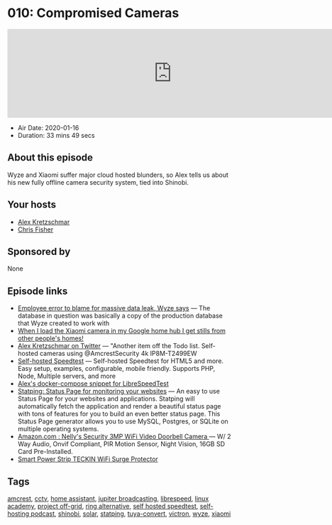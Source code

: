 # 010: Compromised Cameras

<iframe src="https://player.fireside.fm/v2/dUlrHQih+P1A6dhkb?theme=dark" width="740" height="200" frameborder="0" scrolling="no"></iframe>

* Air Date: 2020-01-16
* Duration: 33 mins 49 secs

## About this episode

Wyze and Xiaomi suffer major cloud hosted blunders, so Alex tells us about his new fully offline camera security system, tied into Shinobi.

## Your hosts
* [Alex Kretzschmar](https://selfhosted.show/hosts/alexktz)
* [Chris Fisher](https://selfhosted.show/hosts/chrislas)

## Sponsored by

None



## Episode links

  * [Employee error to blame for massive data leak, Wyze says](https://arstechnica.com/tech-policy/2019/12/surveillance-camera-company-wyze-confirms-leak-of-user-data/?amp=1 "Employee error to blame for massive data leak, Wyze says") — The database in question was basically a copy of the production database that Wyze created to work with
  * [When I load the Xiaomi camera in my Google home hub I get stills from other people's homes!](https://www.reddit.com/r/googlehome/comments/eine1m/when_i_load_the_xiaomi_camera_in_my_google_home/ "When I load the Xiaomi camera in my Google home hub I get stills from other people's homes!")
  * [Alex Kretzschmar on Twitter](https://twitter.com/IronicBadger/status/1212069693193949185 "Alex Kretzschmar on Twitter") — "Another item off the Todo list. Self-hosted cameras using @AmcrestSecurity 4k IP8M-T2499EW
  * [Self-hosted Speedtest](https://github.com/librespeed/speedtest "Self-hosted Speedtest") — Self-hosted Speedtest for HTML5 and more. Easy setup, examples, configurable, mobile friendly. Supports PHP, Node, Multiple servers, and more
  * [Alex's docker-compose snippet for LibreSpeedTest](https://gist.github.com/IronicBadger/854bb0d5a4979f6890286b961bd8db0e "Alex's docker-compose snippet for LibreSpeedTest")
  * [Statping: Status Page for monitoring your websites](https://github.com/hunterlong/statping "Statping: Status Page for monitoring your websites") — An easy to use Status Page for your websites and applications. Statping will automatically fetch the application and render a beautiful status page with tons of features for you to build an even better status page. This Status Page generator allows you to use MySQL, Postgres, or SQLite on multiple operating systems.
  * [Amazon.com : Nelly's Security 3MP WiFi Video Doorbell Camera ](https://www.amazon.com/dp/B07XZMQZXW/?coliid=IJT31IMQ83NJF&colid=29TNZMPA1PWKN&psc=1&ref_=lv_ov_lig_dp_it "Amazon.com : Nelly's Security 3MP WiFi Video Doorbell Camera ") — W/ 2 Way Audio, Onvif Compliant, PIR Motion Sensor, Night Vision, 16GB SD Card Pre-Installed.
  * [Smart Power Strip TECKIN WiFi Surge Protector](https://www.amazon.com/TECKIN-Protector-Extension-Outlets-Schedule/dp/B07WVP7JL4/ref=sr_1_13?keywords=teckin&qid=1578524611&sr=8-13 "Smart Power Strip TECKIN WiFi Surge Protector")



## Tags

[amcrest](https://selfhosted.show/tags/amcrest), [cctv](https://selfhosted.show/tags/cctv), [home assistant](https://selfhosted.show/tags/home%20assistant), [jupiter broadcasting](https://selfhosted.show/tags/jupiter%20broadcasting), [librespeed](https://selfhosted.show/tags/librespeed), [linux academy](https://selfhosted.show/tags/linux%20academy), [project off-grid](https://selfhosted.show/tags/project%20off-grid), [ring alternative](https://selfhosted.show/tags/ring%20alternative), [self hosted speedtest](https://selfhosted.show/tags/self%20hosted%20speedtest), [self-hosting podcast](https://selfhosted.show/tags/self-hosting%20podcast), [shinobi](https://selfhosted.show/tags/shinobi), [solar](https://selfhosted.show/tags/solar), [statping](https://selfhosted.show/tags/statping), [tuya-convert](https://selfhosted.show/tags/tuya-convert), [victron](https://selfhosted.show/tags/victron), [wyze](https://selfhosted.show/tags/wyze), [xiaomi](https://selfhosted.show/tags/xiaomi)